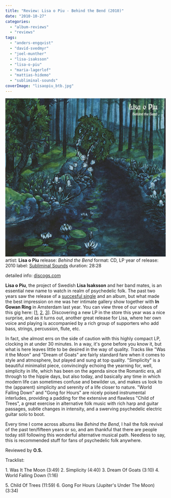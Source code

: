 ```yaml
---
title: "Review: Lisa o Piu - Behind the Bend (2010)"
date: "2010-10-27"
categories: 
  - "album-reviews"
  - "reviews"
tags: 
  - "anders-engqvist"
  - "david-svedmyr"
  - "joel-munther"
  - "lisa-isaksson"
  - "lisa-o-piu"
  - "maria-lagerlof"
  - "mattias-hidemo"
  - "subliminal-sounds"
coverImage: "lisaopiu_btb.jpg"
---
```


[![](images/lisaopiu_btb.jpg "lisaopiu_btb")](http://www.eveningoflight.nl/wordpress/wp-content/uploads/2010/10/lisaopiu_btb.jpg)artist: **Lisa o Piu** release: _Behind the Bend_ format: CD, LP year of release: 2010 label: [Subliminal Sounds](http://www.subliminalsounds.se/) duration: 28:28

detailed info: [discogs.com](http://www.discogs.com/Lisa-O-Piu-Behind-The-Bend/release/2380195)

**Lisa o Piu**, the project of Swedish **Lisa Isaksson** and her band mates, is an essential new name to watch in realm of psychedelic folk. The past two years saw the release of a [succesful single](http://www.eveningoflight.nl/2009/06/03/review-lisa-o-piu-whisperers-wavers-hunters-and-sailors-2008/ "Review: Lisa O Piu – Whisperers, Wavers, Hunters And Sailors (2008)") and an album, but what made the best impression on me was her intimate gallery show together with **In Gowan Ring** in Amsterdam last year. You can view three of our videos of this gig here: \[[1](http://www.youtube.com/watch?v=ofthF6ov75k), [2](http://www.youtube.com/watch?v=g33JzV6ZDLY), [3](http://www.youtube.com/watch?v=dXRtM8oFeZM)\]. Discovering a new LP in the store this year was a nice surprise, and as it turns out, another great release for Lisa, where her own voice and playing is accompanied by a rich group of supporters who add bass, strings, percussion, flute, etc.

In fact, she almost errs on the side of caution with this highly compact LP, clocking in at under 30 minutes. In a way, it's gone before you know it, but what is here leaves little to be desired in the way of quality. Tracks like "Was it the Moon" and "Dream of Goats" are fairly standard fare when it comes to style and atmosphere, but played and sung at top quality. "Simplicity" is a beautiful minimalist piece, convincingly echoing the yearning for, well, simplicity in life, which has been on the agenda since the Romantic era, all through to the hippie days, but also today, and basically any time in which modern life can sometimes confuse and bewilder us, and makes us look to the (apparent) simplicity and serenity of a life closer to nature. "World Falling Down" and "Gong for Hours" are nicely poised instrumental interludes, providing a padding for the extensive and flawless "Child of Trees", a great exercise in alternative folk music with rich harp and guitar passages, subtle changes in intensity, and a swerving psychedelic electric guitar solo to boot.

Every time I come across albums like _Behind the Bend_, I hail the folk revival of the past ten/fifteen years or so, and am thankful that there are people today still following this wonderful alternative musical path. Needless to say, this is recommended stuff for fans of psychedelic folk anywhere.

Reviewed by **O.S.**

Tracklist:

1\. Was It The Moon (3:49) 2. Simplicity (4:40) 3. Dream Of Goats (3:10) 4. World Falling Down (1:16)

5\. Child Of Trees (11:59) 6. Gong For Hours (Jupiter's Under The Moon) (3:34)
